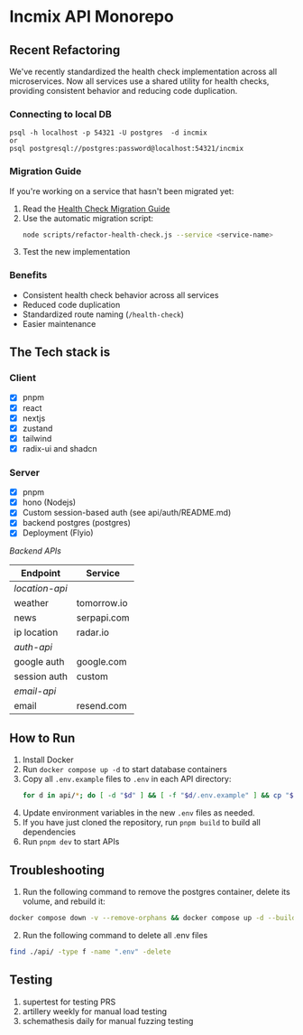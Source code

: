 # Incmix API Monorepo

## Recent Refactoring

We've recently standardized the health check implementation across all microservices. Now all services use a shared utility for health checks, providing consistent behavior and reducing code duplication.

### Connecting to local DB

```
psql -h localhost -p 54321 -U postgres  -d incmix
or
psql postgresql://postgres:password@localhost:54321/incmix
```
### Migration Guide

If you're working on a service that hasn't been migrated yet:

1. Read the [Health Check Migration Guide](./docs/health-check-migration.md)
2. Use the automatic migration script:
   ```bash
   node scripts/refactor-health-check.js --service <service-name>
   ```
3. Test the new implementation

### Benefits

- Consistent health check behavior across all services
- Reduced code duplication
- Standardized route naming (`/health-check`)
- Easier maintenance

## The Tech stack is

### Client

- [x] pnpm
- [x] react
- [x] nextjs
- [x] zustand
- [x] tailwind
- [x] radix-ui and shadcn

### Server

- [x] pnpm
- [x] hono (Nodejs)
- [x] Custom session-based auth (see api/auth/README.md)
- [x] backend postgres (postgres)
- [x] Deployment (Flyio)

*Backend APIs*

| Endpoint       | Service     |
| -------------- | ----------- |
| *location-api* |             |
| weather        | tomorrow.io |
| news           | serpapi.com |
| ip location    | radar.io    |
| *auth-api*     |             |
| google auth    | google.com  |
| session auth   | custom      |
| *email-api*    |             |
| email          | resend.com  |

## How to Run
1. Install Docker
2. Run ```docker compose up -d``` to start database containers
3. Copy all `.env.example` files to `.env` in each API directory:
   ```bash
   for d in api/*; do [ -d "$d" ] && [ -f "$d/.env.example" ] && cp "$d/.env.example" "$d/.env"; done
   ```
4. Update environment variables in the new `.env` files as needed.
5. If you have just cloned the repository, run ```pnpm build``` to build all dependencies
6. Run ```pnpm dev``` to start APIs

## Troubleshooting
1. Run the following command to remove the postgres container, delete its volume, and rebuild it:
  ```bash
  docker compose down -v --remove-orphans && docker compose up -d --build
  ```
2. Run the following command to delete all .env files
  ```bash
  find ./api/ -type f -name ".env" -delete
  ```

## Testing
1. supertest for testing PRS
2. artillery weekly for manual load testing
3. schemathesis daily for manual fuzzing testing

